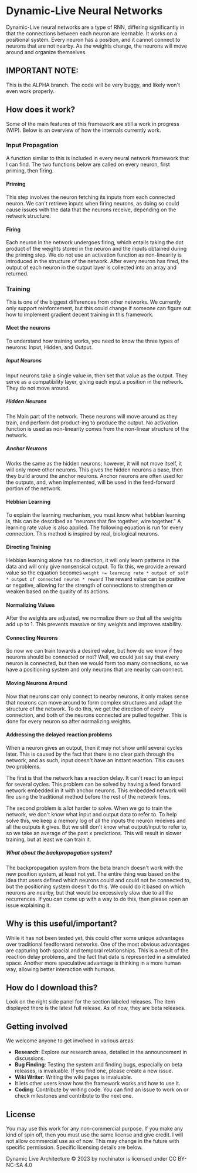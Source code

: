 # Dynamic-Live Neural Networks

Dynamic-Live neural networks are a type of RNN, differing significantly in that the connections between each neuron are learnable.
It works on a positional system.
Every neuron has a position, and it cannot connect to neurons that are not nearby.
As the weights change, the neurons will move around and organize themselves.

## IMPORTANT NOTE:

This is the ALPHA branch. The code will be very buggy, and likely won't even work properly.

## How does it work?

Some of the main features of this framework are still a work in progress (WIP). 
Below is an overview of how the internals currently work.

### Input Propagation

A function similar to this is included in every neural network framework that I can find. 
The two functions below are called on every neuron, first priming, then firing.

#### Priming

This step involves the neuron fetching its inputs from each connected neuron.
We can't retrieve inputs when firing neurons, 
as doing so could cause issues with the data that the neurons receive, depending on the network structure.

#### Firing

Each neuron in the network undergoes firing, which entails taking the dot product of the weights stored in the 
neuron and the inputs obtained during the priming step.
We do not use an activation function as non-linearity is introduced in the structure of the network.
After every neuron has fired, the output of each neuron in the output layer is collected into an array and returned.

### Training

This is one of the biggest differences from other networks. 
We currently only support reinforcement, but this could change if someone can figure out how to implement gradient 
decent training in this framework.

#### Meet the neurons

To understand how training works, you need to know the three types of neurons: Input, Hidden, and Output.

##### Input Neurons

Input neurons take a single value in, then set that value as the output. 
They serve as a compatibility layer, giving each input a position in the network.
They do not move around.

##### Hidden Neurons

The Main part of the network. 
These neurons will move around as they train, and perform dot product-ing to produce the output.
No activation function is used as non-linearity comes from the non-linear structure of the network.

##### Anchor Neurons

Works the same as the hidden neurons; however, it will not move itself, it will only move other neurons.
This gives the hidden neurons a base, then they build around the anchor neurons.
Anchor neurons are often used for the outputs, and, when implemented, will be used in the feed-forward portion of 
the network.

#### Hebbian Learning

To explain the learning mechanism, you must know what hebbian learning is, this can be described as "neurons that 
fire together, wire together."
A learning rate value is also applied.
The following equation is run for every connection.
This method is inspired by real, biological neurons.

#### Directing Training

Hebbian learning alone has no direction, it will only learn patterns in the data and will only give nonsensical 
output.
To fix this, we provide a reward value so the equation becomes `weight += learning rate * output of self * output of connected neuron * reward`
The reward value can be positive or negative, allowing for the strength of connections to strengthen or weaken based on the quality of its actions.

#### Normalizing Values

After the weights are adjusted, we normalize them so that all the weights add up to 1. 
This prevents massive or tiny weights and improves stability.

#### Connecting Neurons

So now we can train towards a desired value, but how do we know if two neurons should be connected or not? 
Well, we could just say that every neuron is connected, but then we would form too many connections, so we have a 
positioning system and only neurons that are nearby can connect.

#### Moving Neurons Around

Now that neurons can only connect to nearby neurons, it only makes sense that neurons can move around to form complex 
structures and adapt the structure of the network. 
To do this, we get the direction of every connection, and both of the neurons connected are pulled together. 
This is done for every neuron so after normalizing weights.

#### Addressing the delayed reaction problems

When a neuron gives an output, then it may not show until several cycles later. 
This is caused by the fact that there is no clear path through the network, and as such, input doesn't have an 
instant reaction.
This causes two problems. 

The first is that the network has a reaction delay.
It can't react to an input for several cycles.
This problem can be solved by having a feed forward network embedded in it with anchor neurons.
This embedded network will fire using the traditional method before the rest of the network fires.

The second problem is a lot harder to solve.
When we go to train the network, we don't know what input and output data to refer to.
To help solve this, we keep a memory log of all the inputs the neuron receives and all the outputs it gives.
But we still don't know what output/input to refer to, so we take an average of the past x predictions. 
This will result in slower training, but at least we can train it.

##### What about the backpropagation system?

The backpropagation system from the beta branch doesn't work with the new position system, at least not yet.
The entire thing was based on the idea that users defined which neurons could and could not be connected to, but the 
positioning system doesn't do this. 
We could do it based on which neurons are nearby, but that would be excessively slow due to all the recurrences.
If you can come up with a way to do this, then please open an issue explaining it.

## Why is this useful/important?

While it has not been tested yet, this could offer some unique advantages over traditional feedforward networks.
One of the most obvious advantages are capturing both spacial and temporal relationships. 
This is a result of the reaction delay problems, and the fact that data is represented in a simulated space.
Another more speculative advantage is thinking in a more human way, allowing better interaction with humans.

## How do I download this?

Look on the right side panel for the section labeled releases. 
The item displayed there is the latest full release. 
As of now, they are beta releases.

## Getting involved

We welcome anyone to get involved in various areas:

- **Research**: Explore our research areas, detailed in the announcement in discussions.
- **Bug Finding**: Testing the system and finding bugs, especially on beta releases, is invaluable. 
If you find one, please create a new issue.
- **Wiki Writer**: Writing the wiki pages is invaluable. 
- It lets other users know how the framework works and how to use it.
- **Coding**: Contribute by writing code. 
You can find an issue to work on or check milestones and contribute to the next one.

## License
You may use this work for any non-commercial purpose. 
If you make any kind of spin off, then you must use the same license and give credit. 
I will not allow commercial use as of now. 
This may change in the future with specific permission.
Specific licensing details are below.

Dynamic Live Architecture © 2023 by nochinator is licensed under CC BY-NC-SA 4.0 
